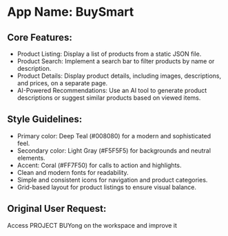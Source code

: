 # **App Name**: BuySmart

## Core Features:

- Product Listing: Display a list of products from a static JSON file.
- Product Search: Implement a search bar to filter products by name or description.
- Product Details: Display product details, including images, descriptions, and prices, on a separate page.
- AI-Powered Recommendations: Use an AI tool to generate product descriptions or suggest similar products based on viewed items.

## Style Guidelines:

- Primary color: Deep Teal (#008080) for a modern and sophisticated feel.
- Secondary color: Light Gray (#F5F5F5) for backgrounds and neutral elements.
- Accent: Coral (#FF7F50) for calls to action and highlights.
- Clean and modern fonts for readability.
- Simple and consistent icons for navigation and product categories.
- Grid-based layout for product listings to ensure visual balance.

## Original User Request:
Access PROJECT BUYong on the workspace and improve it
  